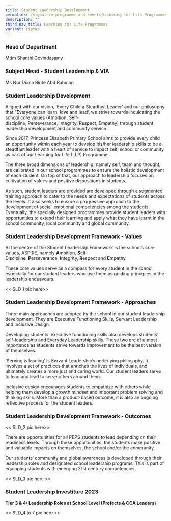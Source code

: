 ```yaml
---
title: Student Leadership Development
permalink: /signature-programme-and-events/Learning-for-Life-Programmes/student-leadership-development/
description: ""
third_nav_title: Learning for Life Programmes
variant: tiptap
---
```

<h3>Head of Department</h3><p>Mdm Shanthi Govindasamy</p><h3>Subject Head - Student Leadership &amp; VIA</h3><p>Ms Nur Diana Binte Abd Rahman</p><h3>Student Leadership Development</h3><p>Aligned with our vision,&nbsp;‘Every Child a Steadfast Leader’&nbsp;and our philosophy that&nbsp;“Everyone can learn, love and&nbsp;lead’, we strive towards inculcating the school core values (Ambition,&nbsp;Self-discipline,&nbsp;Perseverance,&nbsp;Integrity,&nbsp;Respect,&nbsp;Empathy) through&nbsp;student leadership&nbsp;development and&nbsp;community service.</p><p>Since 2017, Princess Elizabeth Primary School aims to provide every child an opportunity within each year to develop his/her leadership skills to be a steadfast leader with a heart of service to impact self, school or community as part of our Learning for Life (LLP) Programme.</p><p>The three broad dimensions of leadership, namely self, team and thought, are calibrated in our school programmes to ensure the holistic development of each student. On top of that, our approach to leadership focuses on cultivation of values and positive dispositions in students.</p><p>As such, student leaders are provided are developed through a segmented training approach to cater to the needs and expectations of students across the levels. It also seeks to ensure a progressive approach to the development of social-emotional competencies among the students. Eventually, the specially designed programmes provide student leaders with opportunities to extend their learning and apply what they have learnt in the school community, local community and global community.</p><h3>Student Leadership Development Framework - Values</h3><p>At the centre of the Student Leadership Framework is the school’s core values,&nbsp;ASPIRE, namely&nbsp;<strong>A</strong>mbition,&nbsp;<strong>S</strong>elf-Discipline,&nbsp;<strong>P</strong>erseverance,&nbsp;<strong>I</strong>ntegrity,&nbsp;<strong>R</strong>espect and&nbsp;<strong>E</strong>mpathy.</p><p>These core values serve as a compass for every student in the school, especially for our student leaders who use them as guiding principles in the leadership endeavours.</p><p>&lt;&lt; SLD_1 pic here&gt;&gt;</p><h3>Student Leadership Development Framework - Approaches</h3><p>Three main approaches are adopted by the school in our student leadership development. They are Executive Functioning Skills, Servant Leadership and Inclusive Design.</p><p>Developing students’ executive functioning skills also develops students’ self-leadership and Everyday Leadership skills. These two are of utmost importance as students strive towards improvement to be the best version of themselves.</p><p>‘Serving is leading’ is Servant Leadership’s underlying philosophy. It involves a set of practices that enriches the lives of individuals, and ultimately creates a more just and caring world. Our student leaders serve to lead and lead to serve others around them.</p><p>Inclusive design encourages students to empathize with others while helping them develop a growth mindset and important problem solving and thinking skills. More than a product-based outcome, it is also an ongoing reflective process for the student leaders.</p><h3>Student Leadership Development Framework - Outcomes</h3><p>&lt;&lt; SLD_2 pic here&gt;&gt;</p><p>There are opportunities for all PEPS students to lead depending on their readiness levels. Through these opportunities, the students make positive and valuable impacts on themselves, the school and/or the community.</p><p>Our students’ community and global awareness is developed through their leadership roles and designated school leadership programs. This is part of equipping students with emerging 21st century competencies.</p><p>&lt;&lt; SLD_3 pic here &gt;&gt;</p><h3>Student Leadership Investiture 2023</h3><p><strong>Tier 3 &amp; 4: Leadership Roles at School Level (Prefects &amp; CCA Leaders)</strong></p><p>&lt;&lt; SLD_4 to 7 pic here &gt;&gt;</p><p></p><p></p>